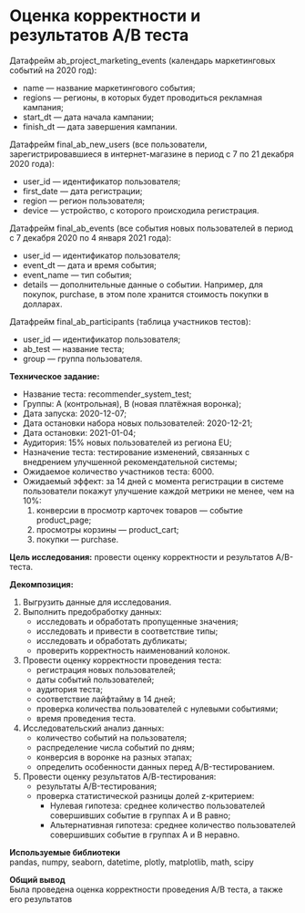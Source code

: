 # Оценка корректности и результатов А/В теста

Датафрейм ab_project_marketing_events (календарь маркетинговых событий на 2020 год):   
* name — название маркетингового события;  
* regions — регионы, в которых будет проводиться рекламная кампания;  
* start_dt — дата начала кампании;  
* finish_dt — дата завершения кампании.  

Датафрейм final_ab_new_users (все пользователи, зарегистрировавшиеся в интернет-магазине в период с 7 по 21 декабря 2020 года):  
* user_id — идентификатор пользователя;  
* first_date — дата регистрации;  
* region — регион пользователя;  
* device — устройство, с которого происходила регистрация.  

Датафрейм final_ab_events (все события новых пользователей в период с 7 декабря 2020 по 4 января 2021 года):   
* user_id — идентификатор пользователя;  
* event_dt — дата и время события;  
* event_name — тип события;  
* details — дополнительные данные о событии. Например, для покупок, purchase, в этом поле хранится стоимость покупки в долларах.  

Датафрейм final_ab_participants (таблица участников тестов):  
* user_id — идентификатор пользователя;  
* ab_test — название теста;  
* group — группа пользователя. 


**Техническое задание:**  
* Название теста: recommender_system_test;  
* Группы: А (контрольная), B (новая платёжная воронка);  
* Дата запуска: 2020-12-07;  
* Дата остановки набора новых пользователей: 2020-12-21;  
* Дата остановки: 2021-01-04;  
* Аудитория: 15% новых пользователей из региона EU;  
* Назначение теста: тестирование изменений, связанных с внедрением улучшенной рекомендательной системы;  
* Ожидаемое количество участников теста: 6000.  
* Ожидаемый эффект: за 14 дней с момента регистрации в системе пользователи покажут улучшение каждой метрики не менее, чем на 10%:  
    1. конверсии в просмотр карточек товаров — событие product_page;  
    2. просмотры корзины — product_cart;  
    3. покупки — purchase.  


**Цель исследования:** провести оценку корректности и результатов A/B-теста.

**Декомпозиция:**   
1. Выгрузить данные для исследования.  
2. Выполнить предобработку данных:   
   * исследовать и обработать пропущенные значения;  
   * исследовать и привести в соответствие типы;  
   * исследовать и обработать дубликаты;  
   * проверить корректность наименований колонок.    
3. Провести оценку корректности проведения теста:   
   * регистрация новых пользователей;  
   * даты событий пользователей;     
   * аудитория теста;    
   * соответствие лайфтайму в 14 дней;  
   * проверка количества пользователей с нулевыми событиями;  
   * время проведения теста.  
4. Исследовательский анализ данных:
   * количество событий на пользователя;  
   * распределение числа событий по дням;  
   * конверсия в воронке на разных этапах;  
   * определить особенности данных перед A/B-тестированием.
5. Провести оценку результатов А/В-тестирования:  
   * результаты A/B-тестирования;    
   * проверка статистической разницы долей z-критерием:  
        * Нулевая гипотеза: среднее количество пользователей совершивших событие в группах A и B равно;  
        * Альтернативная гипотеза: среднее количество пользователей совершивших событие в группах A и B неравно.

**Используемые библиотеки**  
pandas, numpy, seaborn, datetime, plotly, matplotlib, math, scipy 


**Общий вывод**  
Была проведена оценка корректности проведения А/В теста, а также его результатов
